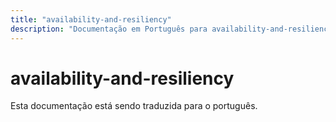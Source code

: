 ```yaml
---
title: "availability-and-resiliency"
description: "Documentação em Português para availability-and-resiliency"
---
```


# availability-and-resiliency

Esta documentação está sendo traduzida para o português.
